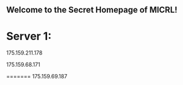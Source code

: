 ## Welcome to the Secret Homepage of MICRL!
# Server 1:
175.159.211.178

175.159.68.171



=======
175.159.69.187





